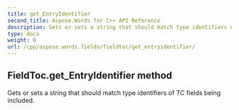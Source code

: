 ```yaml
---
title: get_EntryIdentifier
second_title: Aspose.Words for C++ API Reference
description: Gets or sets a string that should match type identifiers of TC fields being included. 
type: docs
weight: 0
url: /cpp/aspose.words.fields/fieldtoc/get_entryidentifier/
---
```

## FieldToc.get_EntryIdentifier method


Gets or sets a string that should match type identifiers of TC fields being included. 

